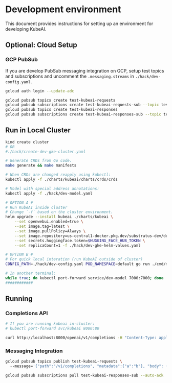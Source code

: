 # Development environment

This document provides instructions for setting up an environment for developing KubeAI.

## Optional: Cloud Setup

### GCP PubSub

If you are develop PubSub messaging integration on GCP, setup test topics and subscriptions and uncomment the `.messaging.streams` in `./hack/dev-config.yaml`.

```bash
gcloud auth login --update-adc

gcloud pubsub topics create test-kubeai-requests
gcloud pubsub subscriptions create test-kubeai-requests-sub --topic test-kubeai-requests
gcloud pubsub topics create test-kubeai-responses
gcloud pubsub subscriptions create test-kubeai-responses-sub --topic test-kubeai-responses
```

## Run in Local Cluster

```bash
kind create cluster
# OR
#./hack/create-dev-gke-cluster.yaml

# Generate CRDs from Go code.
make generate && make manifests

# When CRDs are changed reapply using kubectl:
kubectl apply -f ./charts/kubeai/charts/crds/crds

# Model with special address annotations:
kubectl apply -f ./hack/dev-model.yaml

# OPTION A #
# Run KubeAI inside cluster
# Change `-f` based on the cluster environment.
helm upgrade --install kubeai ./charts/kubeai \
    --set openwebui.enabled=true \
    --set image.tag=latest \
    --set image.pullPolicy=Always \
    --set image.repository=us-central1-docker.pkg.dev/substratus-dev/default/kubeai \
    --set secrets.huggingface.token=$HUGGING_FACE_HUB_TOKEN \
    --set replicaCount=1 -f ./hack/dev-gke-helm-values.yaml

# OPTION B #
# For quick local interation (run KubeAI outside of cluster)
CONFIG_PATH=./hack/dev-config.yaml POD_NAMESPACE=default go run ./cmd/main.go

# In another terminal:
while true; do kubectl port-forward service/dev-model 7000:7000; done
############
```

## Running

### Completions API

```bash
# If you are running kubeai in-cluster:
# kubectl port-forward svc/kubeai 8000:80

curl http://localhost:8000/openai/v1/completions -H "Content-Type: application/json" -d '{"prompt": "Hi", "model": "dev"}' -v
```

### Messaging Integration

```bash
gcloud pubsub topics publish test-kubeai-requests \                  
  --message='{"path":"/v1/completions", "metadata":{"a":"b"}, "body": {"model": "dev", "prompt": "hi"}}'

gcloud pubsub subscriptions pull test-kubeai-responses-sub --auto-ack
```